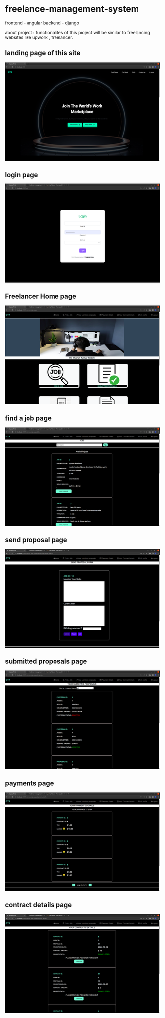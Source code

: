 # freelance-management-system
frontend - angular
backend -  django

about project : functionalites of this project will be  similar to freelancing websites like upwork , freelancer.



<h2> landing page of this site </h2>
<img src="angular/angular-first/src/assets/Screenshot from 2022-11-08 14-01-31.png" alt="no image">

<h2> login page </h2>

<img src="angular/angular-first/src/assets/Screenshot from 2022-11-08 14-33-29.png" alt="no image">

<h2>Freelancer  Home page </h2>

<img src="angular/angular-first/src/assets/Screenshot from 2022-11-08 14-33-43.png" alt="no image">

<h2> find a job page </h2>

<img src="angular/angular-first/src/assets/Screenshot from 2022-11-08 14-33-49.png" alt="no image">

<h2> send proposal page </h2>

<img src="angular/angular-first/src/assets/Screenshot from 2022-11-08 14-34-05.png" alt="no image">

<h2> submitted proposals  page </h2>

<img src="angular/angular-first/src/assets/Screenshot from 2022-11-08 14-34-10.png" alt="no image">


<h2>  payments  page </h2>

<img src="angular/angular-first/src/assets/Screenshot from 2022-11-08 14-34-14.png" alt="no image">


<h2>  contract details  page </h2>

<img src="angular/angular-first/src/assets/Screenshot from 2022-11-08 14-34-17.png" alt="no image">
